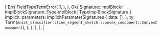 [
    Err(
        FieldTypeTermError(
            1,
        ),
    ),
    Ok(
        Signature::ImplBlock(
            ImplBlockSignature::TypeImplBlock(
                TypeImplBlockSignature {
                    implicit_parameters: ImplicitParameterSignatures {
                        data: [],
                    },
                    ty: Term(`mnist_classifier::line_segment_sketch::convex_component::ConvexComponent`),
                },
            ),
        ),
    ),
]